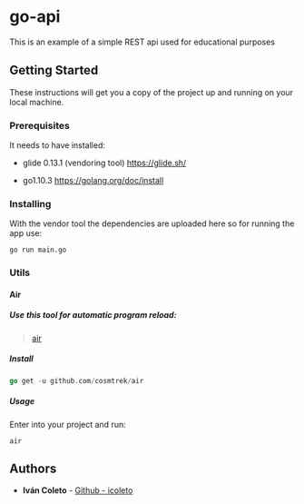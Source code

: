 # go-api

This is an example of a simple REST api used for educational purposes

## Getting Started

These instructions will get you a copy of the project up and running on your local machine.

### Prerequisites

It needs to have installed:
- glide 0.13.1 (vendoring tool)
https://glide.sh/

- go1.10.3
https://golang.org/doc/install

### Installing

With the vendor tool the dependencies are uploaded here so for running the app use:

```
go run main.go
```

### Utils

#### Air
##### Use this tool for automatic program reload:
>[air](https://github.com/cosmtrek/air)

##### Install
``` go 
go get -u github.com/cosmtrek/air
```
##### Usage
Enter into your project and run:
```
air
```

## Authors

* **Iván Coleto** - [Github - icoleto](https://github.com/icoleto)
